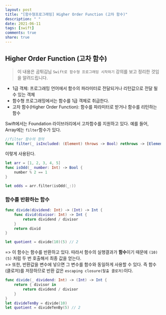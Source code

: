 ```yaml
---
layout: post
title: "[함수형프로그래밍] Higher Order Function (고차 함수)"
description: " "
date: 2021-06-11
tags: [swift]
comments: true
share: true
---
```


## Higher Order Function (고차 함수)

> 이 내용은 곰튀김님 `Swift로 함수형 프로그래밍 시작하기` 강의를 보고 정리한 것임을 알려드립니다. 

* 1급 객체: 프로그래밍 언어에서 함수의 파라미터로 전달되거나 리턴값으로 전달 될 수 있는 객체
* 함수형 프로그래밍에서는 함수를 1급 객체로 취급한다.
* 고차 함수(Higher Order Function): 함수를 파라미터로 받거나 함수를 리턴하는 함수

Swift에서는 Foundation 라이브러리에서 고차함수를 지원하고 있다. 
예를 들어, Array에는 `filter`함수가 있다.

```swift
//filter 함수의 정의
func filter(_ isIncluded: (Element) throws -> Bool) rethrows -> [Element]
```

이렇게 사용된다.

```swift
let arr = [1, 2, 3, 4, 5]
func isOdd(_ number: Int) -> Bool {
    number % 2 == 1
}

let odds = arr.filter(isOdd(_:))
```

### 함수를 반환하는 함수

```swift
func divide(dividend: Int) -> (Int) -> Int {
    func divid(divisor: Int) -> Int {
        return dividend / divisor
    }
    return divid
}

let quotient = divide(10)(5) // 2
```

=> 이 함수는 함수를 반환하고 있다. 따라서 함수의 실행결과가 **함수**이기 때문에 `(10)(5)` 처럼 두 번 호출해서 최종 값을 얻는다.
<br>=> 또한, 반환값을 변수에 넣으면 그 변수를 함수와 동일하게 사용할 수 있다. 즉 함수(클로저)를 저장하므로 반환 값은 `escaping closure(탈출 클로저)`이다.

```swift
func divide(_ dividend: Int) -> (Int) -> Int {
    return { divisor in
        return dividend / divisor
    }
}
let divideTenBy = divide(10)
let quotient = divideTenBy(5) // 2
```